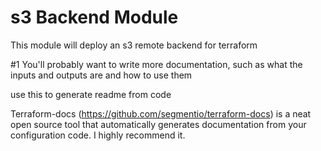 # s3 Backend Module

This module will deploy an s3 remote backend for terraform

#1 You'll probably want to write more documentation, such as what the inputs and outputs are and how to use them

use this to generate readme from code

Terraform-docs (https://github.com/segmentio/terraform-docs) is a neat open source tool that automatically generates documentation from your configuration code. I highly recommend it.